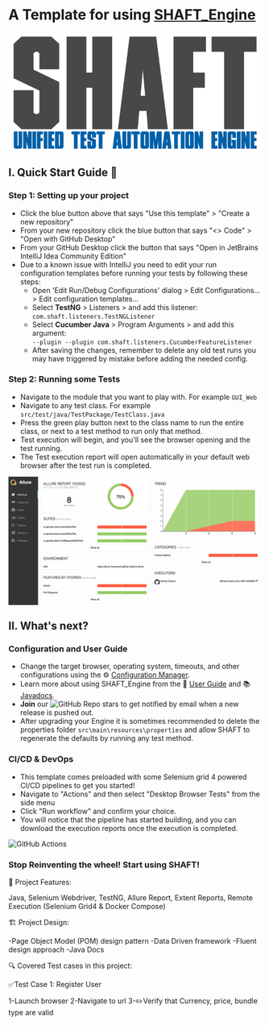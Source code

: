 # A Template for using [SHAFT_Engine](https://github.com/shafthq/SHAFT_ENGINE)
<img src="https://github.com/ShaftHQ/SHAFT_ENGINE/raw/main/src/main/resources/images/shaft.png" alt="SHAFT_ENGINE" style="display:block; margin-left:auto; margin-right:auto;"/>

<a id="quick-start-guide"></a>
## I. Quick Start Guide 🏃
### Step 1: Setting up your project
- Click the blue button above that says "Use this template" > "Create a new repository"
- From your new repository click the blue button that says "<> Code" > "Open with GitHub Desktop"
- From your GitHub Desktop click the button that says "Open in JetBrains IntelliJ Idea Community Edition"
- Due to a known issue with IntelliJ you need to edit your run configuration templates before running your tests by following these steps:
  - Open 'Edit Run/Debug Configurations' dialog > Edit Configurations... > Edit configuration templates...
  - Select <b>TestNG</b> > Listeners > and add this listener:
    <br/>`com.shaft.listeners.TestNGListener`
  - Select <b>Cucumber Java</b> > Program Arguments > and add this argument:
  <br/>`--plugin --plugin com.shaft.listeners.CucumberFeatureListener`
  - After saving the changes, remember to delete any old test runs you may have triggered by mistake before adding the needed config.

### Step 2: Running some Tests
- Navigate to the module that you want to play with. For example ```GUI_Web```
- Navigate to any test class. For example ```src/test/java/TestPackage/TestClass.java```
- Press the green play button next to the class name to run the entire class, or next to a test method to run only that method.
- Test execution will begin, and you'll see the browser opening and the test running.
- The Test execution report will open automatically in your default web browser after the test run is completed.

<img src="https://github.com/allure-framework/allure2/raw/master/.github/allure-report-gif.gif" alt="Allure Report" style="display:block; margin-left:auto; margin-right:auto;"/>

## II. What's next?
### Configuration and User Guide
- Change the target browser, operating system, timeouts, and other configurations using the ⚙️ [Configuration Manager](https://ShaftHQ.github.io/SHAFT_ENGINE/).
- Learn more about using SHAFT_Engine from the 👤 [User Guide](https://ShaftHQ.github.io/SHAFT_Engine_Docusaurus/) and 📚 [Javadocs](https://ShaftHQ.github.io/SHAFT_ENGINE/apidocs/index.html).
- <b>Join</b> our ![GitHub Repo stars](https://img.shields.io/github/stars/shafthq/shaft_engine?logoColor=black&style=social) to get notified by email when a new release is pushed out.
- After upgrading your Engine it is sometimes recommended to delete the properties folder ```src\main\resources\properties``` and allow SHAFT to regenerate the defaults by running any test method.

### CI/CD & DevOps
- This template comes preloaded with some Selenium grid 4 powered CI/CD pipelines to get you started!
- Navigate to "Actions" and then select "Desktop Browser Tests" from the side menu
- Click "Run workflow" and confirm your choice.
- You will notice that the pipeline has started building, and you can download the execution reports once the execution is completed.

<img src="https://github.githubassets.com/images/modules/site/actions/pr-checks-final.png" alt="GitHub Actions" style="display:block; margin-left:auto; margin-right:auto;"/>


### Stop Reinventing the wheel! Start using SHAFT!

📝 Project Features:

Java, Selenium Webdriver, TestNG, Allure Report, Extent Reports, Remote Execution (Selenium Grid4 & Docker Compose)

🏗️ Project Design:

-Page Object Model (POM) design pattern
-Data Driven framework
-Fluent design approach
-Java Docs

🔍️ Covered Test cases in this project:

✅Test Case 1: Register User

1-Launch browser
2-Navigate to url
3-✏️Verify that Currency, price, bundle type are valid
